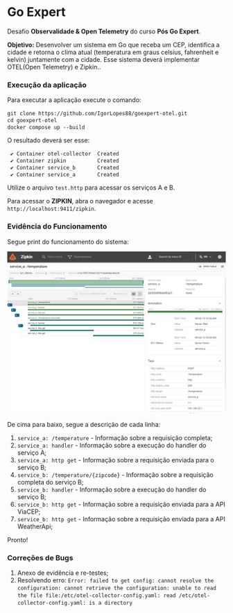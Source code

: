 # Go Expert

Desafio **Observalidade & Open Telemetry** do curso **Pós Go Expert**.

**Objetivo:** Desenvolver um sistema em Go que receba um CEP, identifica a cidade e retorna o clima atual (temperatura em graus celsius, fahrenheit e kelvin) juntamente com a cidade. Esse sistema deverá implementar OTEL(Open Telemetry) e Zipkin..

### Execução da **aplicação**
Para executar a aplicação execute o comando:
```
git clone https://github.com/IgorLopes88/goexpert-otel.git
cd goexpert-otel
docker compose up --build
```

O resultado deverá ser esse:

```
 ✔ Container otel-collector  Created
 ✔ Container zipkin          Created
 ✔ Container service_b       Created 
 ✔ Container service_a       Created
```

Utilize o arquivo `test.http` para acessar os serviços A e B.

Para acessar o **ZIPKIN**, abra o navegador e acesse `http://localhost:9411/zipkin`.

### Evidência do Funcionamento

Segue print do funcionamento do sistema:

![Informação Coletada sobre ](/image/img01.png)

De cima para baixo, segue a descrição de cada linha:
 1. `service_a: /temperature` - Informação sobre a requisição completa;
 2. `service_a: handler` - Informação sobre a execução do handler do serviço A;
 3. `service_a: http get` - Informação sobre a requisição enviada para o serviço B;
 4. `service_b: /temperature/{zipcode}` - Informação sobre a requisição completa do serviço B;
 5. `service_b: handler` - Informação sobre a execução do handler do serviço B;
 6. `service_b: http get` - Informação sobre a requisição enviada para a API ViaCEP;
 7. `service_b: http get` - Informação sobre a requisição enviada para a API WeatherApi;

Pronto!


### Correções de Bugs
1. Anexo de evidência e re-testes;
2. Resolvendo erro: `Error: failed to get config: cannot resolve the configuration: cannot retrieve the configuration: unable to read the file file:/etc/otel-collector-config.yaml: read /etc/otel-collector-config.yaml: is a directory`